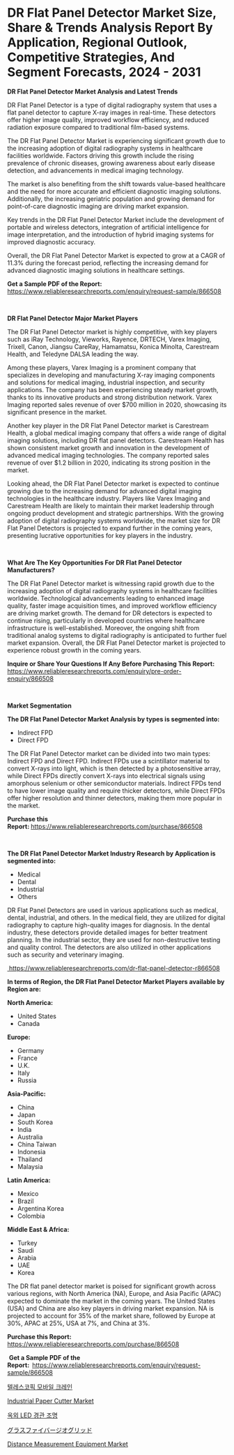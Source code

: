 <p><h1>DR Flat Panel Detector Market Size, Share & Trends Analysis Report By Application, Regional Outlook, Competitive Strategies, And Segment Forecasts, 2024 - 2031</h1></p><p><strong>DR Flat Panel Detector Market Analysis and Latest Trends</strong></p>
<p><p>DR Flat Panel Detector is a type of digital radiography system that uses a flat panel detector to capture X-ray images in real-time. These detectors offer higher image quality, improved workflow efficiency, and reduced radiation exposure compared to traditional film-based systems.</p><p>The DR Flat Panel Detector Market is experiencing significant growth due to the increasing adoption of digital radiography systems in healthcare facilities worldwide. Factors driving this growth include the rising prevalence of chronic diseases, growing awareness about early disease detection, and advancements in medical imaging technology.</p><p>The market is also benefiting from the shift towards value-based healthcare and the need for more accurate and efficient diagnostic imaging solutions. Additionally, the increasing geriatric population and growing demand for point-of-care diagnostic imaging are driving market expansion.</p><p>Key trends in the DR Flat Panel Detector Market include the development of portable and wireless detectors, integration of artificial intelligence for image interpretation, and the introduction of hybrid imaging systems for improved diagnostic accuracy.</p><p>Overall, the DR Flat Panel Detector Market is expected to grow at a CAGR of 11.3% during the forecast period, reflecting the increasing demand for advanced diagnostic imaging solutions in healthcare settings.</p></p>
<p><strong>Get a Sample PDF of the Report:&nbsp;</strong> <a href="https://www.reliableresearchreports.com/enquiry/request-sample/866508">https://www.reliableresearchreports.com/enquiry/request-sample/866508</a></p>
<p>&nbsp;</p>
<p><strong>DR Flat Panel Detector Major Market Players</strong></p>
<p><p>The DR Flat Panel Detector market is highly competitive, with key players such as iRay Technology, Vieworks, Rayence, DRTECH, Varex Imaging, Trixell, Canon, Jiangsu CareRay, Hamamatsu, Konica Minolta, Carestream Health, and Teledyne DALSA leading the way. </p><p>Among these players, Varex Imaging is a prominent company that specializes in developing and manufacturing X-ray imaging components and solutions for medical imaging, industrial inspection, and security applications. The company has been experiencing steady market growth, thanks to its innovative products and strong distribution network. Varex Imaging reported sales revenue of over $700 million in 2020, showcasing its significant presence in the market.</p><p>Another key player in the DR Flat Panel Detector market is Carestream Health, a global medical imaging company that offers a wide range of digital imaging solutions, including DR flat panel detectors. Carestream Health has shown consistent market growth and innovation in the development of advanced medical imaging technologies. The company reported sales revenue of over $1.2 billion in 2020, indicating its strong position in the market.</p><p>Looking ahead, the DR Flat Panel Detector market is expected to continue growing due to the increasing demand for advanced digital imaging technologies in the healthcare industry. Players like Varex Imaging and Carestream Health are likely to maintain their market leadership through ongoing product development and strategic partnerships. With the growing adoption of digital radiography systems worldwide, the market size for DR Flat Panel Detectors is projected to expand further in the coming years, presenting lucrative opportunities for key players in the industry.</p></p>
<p>&nbsp;</p>
<p><strong>What Are The Key Opportunities For DR Flat Panel Detector Manufacturers?</strong></p>
<p><p>The DR Flat Panel Detector market is witnessing rapid growth due to the increasing adoption of digital radiography systems in healthcare facilities worldwide. Technological advancements leading to enhanced image quality, faster image acquisition times, and improved workflow efficiency are driving market growth. The demand for DR detectors is expected to continue rising, particularly in developed countries where healthcare infrastructure is well-established. Moreover, the ongoing shift from traditional analog systems to digital radiography is anticipated to further fuel market expansion. Overall, the DR Flat Panel Detector market is projected to experience robust growth in the coming years.</p></p>
<p><strong>Inquire or Share Your Questions If Any Before Purchasing This Report:</strong> <a href="https://www.reliableresearchreports.com/enquiry/pre-order-enquiry/866508">https://www.reliableresearchreports.com/enquiry/pre-order-enquiry/866508</a></p>
<p>&nbsp;</p>
<p><strong>Market Segmentation</strong></p>
<p><strong>The DR Flat Panel Detector Market Analysis by types is segmented into:</strong></p>
<p><ul><li>Indirect FPD</li><li>Direct FPD</li></ul></p>
<p><p>The DR Flat Panel Detector market can be divided into two main types: Indirect FPD and Direct FPD. Indirect FPDs use a scintillator material to convert X-rays into light, which is then detected by a photosensitive array, while Direct FPDs directly convert X-rays into electrical signals using amorphous selenium or other semiconductor materials. Indirect FPDs tend to have lower image quality and require thicker detectors, while Direct FPDs offer higher resolution and thinner detectors, making them more popular in the market.</p></p>
<p><strong>Purchase this Report:&nbsp;</strong><a href="https://www.reliableresearchreports.com/purchase/866508">https://www.reliableresearchreports.com/purchase/866508</a></p>
<p>&nbsp;</p>
<p><strong>The DR Flat Panel Detector Market Industry Research by Application is segmented into:</strong></p>
<p><ul><li>Medical</li><li>Dental</li><li>Industrial</li><li>Others</li></ul></p>
<p><p>DR Flat Panel Detectors are used in various applications such as medical, dental, industrial, and others. In the medical field, they are utilized for digital radiography to capture high-quality images for diagnosis. In the dental industry, these detectors provide detailed images for better treatment planning. In the industrial sector, they are used for non-destructive testing and quality control. The detectors are also utilized in other applications such as security and veterinary imaging.</p></p>
<p><a href="https://www.reliableresearchreports.com/dr-flat-panel-detector-r866508">&nbsp;https://www.reliableresearchreports.com/dr-flat-panel-detector-r866508</a></p>
<p><strong>In terms of Region, the DR Flat Panel Detector Market Players available by Region are:</strong></p>
<p>
    <p> <strong> North America: </strong>
        <ul>
            <li>United States</li>
            <li>Canada</li>
        </ul>
        </p> 
    <p> <strong> Europe: </strong>
        <ul>
            <li>Germany</li>
            <li>France</li>
            <li>U.K.</li>
            <li>Italy</li>
            <li>Russia</li>
        </ul>
        </p> 
    <p> <strong> Asia-Pacific: </strong>
        <ul>
            <li>China</li>
            <li>Japan</li>
            <li>South Korea</li>
            <li>India</li>
            <li>Australia</li>
            <li>China Taiwan</li>
            <li>Indonesia</li>
            <li>Thailand</li>
            <li>Malaysia</li>
        </ul>
        </p> 
    <p> <strong> Latin America: </strong>
        <ul>
            <li>Mexico</li>
            <li>Brazil</li>
            <li>Argentina Korea</li>
            <li>Colombia</li>
        </ul>
        </p> 
    <p> <strong> Middle East & Africa: </strong>
        <ul>
            <li>Turkey</li>
            <li>Saudi</li>
            <li>Arabia</li>
            <li>UAE</li>
            <li>Korea</li>
        </ul>
    </p>
    </p>
<p><p>The DR flat panel detector market is poised for significant growth across various regions, with North America (NA), Europe, and Asia Pacific (APAC) expected to dominate the market in the coming years. The United States (USA) and China are also key players in driving market expansion. NA is projected to account for 35% of the market share, followed by Europe at 30%, APAC at 25%, USA at 7%, and China at 3%.</p></p>
<p><strong>Purchase this Report: </strong><a href="https://www.reliableresearchreports.com/purchase/866508">https://www.reliableresearchreports.com/purchase/866508</a></p>
<p>&nbsp;<strong>Get a Sample PDF of the Report:&nbsp;&nbsp;</strong><a href="https://www.reliableresearchreports.com/enquiry/request-sample/866508">https://www.reliableresearchreports.com/enquiry/request-sample/866508</a></p>
<p><strong></strong></p>
<p><p><a href="https://github.com/fernandotryO5lson96765/Market-Research-Report-List-1/blob/main/796160828654.md">텔레스코픽 모바일 크레인</a></p><p><a href="https://github.com/Glendatilghmankmgz0rbhwpy/Market-Research-Report-List-2/blob/main/industrial-paper-cutter-market.md">Industrial Paper Cutter Market</a></p><p><a href="https://github.com/CliftonFisher9067/Market-Research-Report-List-1/blob/main/973620628653.md">옥외 LED 경관 조명</a></p><p><a href="https://github.com/EmoryYundt1935/Market-Research-Report-List-1/blob/main/617623531207.md">グラスファイバージオグリッド</a></p><p><a href="https://github.com/dx0328/Market-Research-Report-List-2/blob/main/distance-measurement-equipment-market.md">Distance Measurement Equipment Market</a></p></p>
